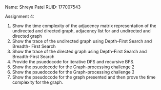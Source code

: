 Name: Shreya Patel
RUID: 177007543

Assignment 4:
1. Show the time complexity of the adjacency matrix representation of the undirected and directed graph, adjacency list for and undirected and directed graph
2. Show the trace of the undirected graph using Depth-First Search and Breadth- First Search
3. Show the trace of the directed graph using Depth-First Search and Breadth-First Search
4. Provide the psuedocode for iterative DFS and recursive BFS.
5. Show the psuedocode for the Graph-processing challenge 2
6. Show the psuedocode for the Graph-processing challenge 3
7. Show the pseudocode for the graph presented and then prove the time complexity for the graph.

